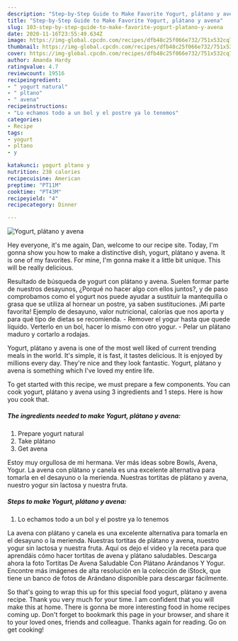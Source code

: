```yaml
---
description: "Step-by-Step Guide to Make Favorite Yogurt, plátano y avena"
title: "Step-by-Step Guide to Make Favorite Yogurt, plátano y avena"
slug: 103-step-by-step-guide-to-make-favorite-yogurt-platano-y-avena
date: 2020-11-16T23:55:49.634Z
image: https://img-global.cpcdn.com/recipes/dfb48c25f066e732/751x532cq70/yogurt-platano-y-avena-foto-principal.jpg
thumbnail: https://img-global.cpcdn.com/recipes/dfb48c25f066e732/751x532cq70/yogurt-platano-y-avena-foto-principal.jpg
cover: https://img-global.cpcdn.com/recipes/dfb48c25f066e732/751x532cq70/yogurt-platano-y-avena-foto-principal.jpg
author: Amanda Hardy
ratingvalue: 4.7
reviewcount: 19516
recipeingredient:
- " yogurt natural"
- " pltano"
- " avena"
recipeinstructions:
- "Lo echamos todo a un bol y el postre ya lo tenemos"
categories:
- Recipe
tags:
- yogurt
- pltano
- y

katakunci: yogurt pltano y 
nutrition: 238 calories
recipecuisine: American
preptime: "PT11M"
cooktime: "PT43M"
recipeyield: "4"
recipecategory: Dinner

---
```



![Yogurt, plátano y avena](https://img-global.cpcdn.com/recipes/dfb48c25f066e732/751x532cq70/yogurt-platano-y-avena-foto-principal.jpg)

Hey everyone, it's me again, Dan, welcome to our recipe site. Today, I'm gonna show you how to make a distinctive dish, yogurt, plátano y avena. It is one of my favorites. For mine, I'm gonna make it a little bit unique. This will be really delicious.

Resultado de búsqueda de yogurt con plátano y avena. Suelen formar parte de nuestros desayunos, ¿Porqué no hacer algo con ellos juntos?, y de paso comprobamos como el yogurt nos puede ayudar a sustituir la mantequilla o grasa que se utiliza al hornear un postre, ya saben sustituciones. ¡Mi parte favorita! Ejemplo de desayuno, valor nutricional, calorías que nos aporta y para qué tipo de dietas se recomienda. - Remover el yogur hasta que quede líquido. Verterlo en un bol, hacer lo mismo con otro yogur. - Pelar un plátano maduro y cortarlo a rodajas.

Yogurt, plátano y avena is one of the most well liked of current trending meals in the world. It's simple, it is fast, it tastes delicious. It is enjoyed by millions every day. They're nice and they look fantastic. Yogurt, plátano y avena is something which I've loved my entire life.


To get started with this recipe, we must prepare a few components. You can cook yogurt, plátano y avena using 3 ingredients and 1 steps. Here is how you cook that.

<!--inarticleads1-->

##### The ingredients needed to make Yogurt, plátano y avena:

1. Prepare  yogurt natural
1. Take  plátano
1. Get  avena


Estoy muy orgullosa de mi hermana. Ver más ideas sobre Bowls, Avena, Yogur. La avena con plátano y canela es una excelente alternativa para tomarla en el desayuno o la merienda. Nuestras tortitas de plátano y avena, nuestro yogur sin lactosa y nuestra fruta. 

<!--inarticleads2-->

##### Steps to make Yogurt, plátano y avena:

1. Lo echamos todo a un bol y el postre ya lo tenemos


La avena con plátano y canela es una excelente alternativa para tomarla en el desayuno o la merienda. Nuestras tortitas de plátano y avena, nuestro yogur sin lactosa y nuestra fruta. Aquí os dejo el video y la receta para que aprendáis cómo hacer tortitas de avena y plátano saludables. Descarga ahora la foto Tortitas De Avena Saludable Con Plátano Arándanos Y Yogur. Encontre más imágenes de alta resolución en la colección de iStock, que tiene un banco de fotos de Arándano disponible para descargar fácilmente. 

So that's going to wrap this up for this special food yogurt, plátano y avena recipe. Thank you very much for your time. I am confident that you will make this at home. There is gonna be more interesting food in home recipes coming up. Don't forget to bookmark this page in your browser, and share it to your loved ones, friends and colleague. Thanks again for reading. Go on get cooking!
